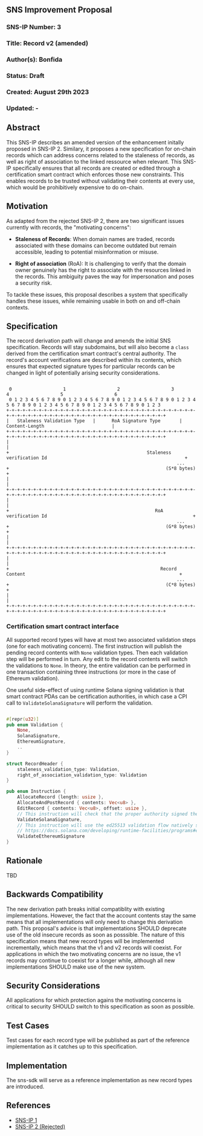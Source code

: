 ## SNS Improvement Proposal

### SNS-IP Number: 3

### Title: Record v2 (amended)

### Author(s): Bonfida

### Status: Draft

### Created: August 29th 2023

### Updated: -

## Abstract

This SNS-IP describes an amended version of the enhancement initally proposed in SNS-IP 2. Similary, it proposes a new specification for on-chain records which can address concerns related to the staleness of records, as well as right of association to the linked ressource when relevant. This SNS-IP specifically ensures that all records are created or edited through a certification smart contract which enforces those new constraints. This enables records to be trusted without validating their contents at every use, which would be prohibitively expensive to do on-chain.

## Motivation

As adapted from the rejected SNS-IP 2, there are two significant issues currently with records, the "motivating concerns":

- **Staleness of Records**: When domain names are traded, records associated with these domains can become outdated but remain accessible, leading to potential misinformation or misuse.

- **Right of association** (RoA): It is challenging to verify that the domain owner genuinely has the right to associate with the resources linked in the records. This ambiguity paves the way for impersonation and poses a security risk.

To tackle these issues, this proposal describes a system that specifically handles these issues, while remaining usable in both on and off-chain contexts.

## Specification

The record derivation path will change and amends the initial SNS specification.
Records will stay subdomains, but will also become a `class` derived from the certification smart contract's central authority.
The record's account verifications are described within its contents, which ensures that expected signature types for particular records can be changed in light of potentially arising security considerations.

```text

 0                   1                   2                   3                   4                   5                   6       
 0 1 2 3 4 5 6 7 8 9 0 1 2 3 4 5 6 7 8 9 0 1 2 3 4 5 6 7 8 9 0 1 2 3 4 5 6 7 8 9 0 1 2 3 4 5 6 7 8 9 0 1 2 3 4 5 6 7 8 9 0 1 2 3 
+-+-+-+-+-+-+-+-+-+-+-+-+-+-+-+-+-+-+-+-+-+-+-+-+-+-+-+-+-+-+-+-+-+-+-+-+-+-+-+-+-+-+-+-+-+-+-+-+-+-+-+-+-+-+-+-+-+-+-+-+-+-+-+-+
|   Staleness Validation Type   |      RoA Signature Type       |                        Content-Length                         |
+-+-+-+-+-+-+-+-+-+-+-+-+-+-+-+-+-+-+-+-+-+-+-+-+-+-+-+-+-+-+-+-+-+-+-+-+-+-+-+-+-+-+-+-+-+-+-+-+-+-+-+-+-+-+-+-+-+-+-+-+-+-+-+-+
|                                                                                                                               |
+                                                   Staleness verification Id                                                   +
                                                               ...                                                               
+                                                          (S*8 bytes)                                                          +
|                                                                                                                               |
+-+-+-+-+-+-+-+-+-+-+-+-+-+-+-+-+-+-+-+-+-+-+-+-+-+-+-+-+-+-+-+-+-+-+-+-+-+-+-+-+-+-+-+-+-+-+-+-+-+-+-+-+-+-+-+-+-+-+-+-+-+-+-+-+
|                                                                                                                               |
+                                                      RoA verification Id                                                      +
                                                               ...                                                               
+                                                          (G*8 bytes)                                                          +
|                                                                                                                               |
+-+-+-+-+-+-+-+-+-+-+-+-+-+-+-+-+-+-+-+-+-+-+-+-+-+-+-+-+-+-+-+-+-+-+-+-+-+-+-+-+-+-+-+-+-+-+-+-+-+-+-+-+-+-+-+-+-+-+-+-+-+-+-+-+
|                                                                                                                               |
+                                                        Record Content                                                         +
                                                               ...                                                               
+                                                          (C*8 bytes)                                                          +
|                                                                                                                               |
+-+-+-+-+-+-+-+-+-+-+-+-+-+-+-+-+-+-+-+-+-+-+-+-+-+-+-+-+-+-+-+-+-+-+-+-+-+-+-+-+-+-+-+-+-+-+-+-+-+-+-+-+-+-+-+-+-+-+-+-+-+-+-+-+ 
```

### Certification smart contract interface

All supported record types will have at most two associated validation steps (one for each motivating concern).
The first instruction will publish the pending record contents with `None` validation types.
Then each validation step will be performed in turn.
Any edit to the record contents will switch the validations to `None`.
In theory, the entire validation can be performed in one transaction containing three instructions (or more in the case of Ethereum validation).

One useful side-effect of using runtime Solana signing validation is that smart contract PDAs can be certification authorities, in which case a CPI call to `ValidateSolanaSignature` will perform the validation.

```rust

#[repr(u32)]
pub enum Validation {
    None,
    SolanaSignature,
    EthereumSignature,
    ..
}

struct RecordHeader {
    staleness_validation_type: Validation,
    right_of_association_validation_type: Validation
}

pub enum Instruction {
    AllocateRecord {length: usize },
    AllocateAndPostRecord { contents: Vec<u8> },
    EditRecord { contents: Vec<u8>, offset: usize },
    // This instruction will check that the proper authority signed the transaction
    ValidateSolanaSignature,
    // This instruction will use the ed25513 validation flow natively supported by Solana
    // https://docs.solana.com/developing/runtime-facilities/programs#ed25519-program
    ValidateEthereumSignature
}

```

## Rationale

TBD

## Backwards Compatibility

The new derivation path breaks initial compatiblity with existing implementations. However, the fact that the account contents stay the same means that all implementations will only need to change this derivation path. This proposal's advice is that implementations SHOULD deprecate use of the old insecure records as soon as posssible. The nature of this specification means that new record types will be implemented incrementally, which means that the v1 and v2 records will coexist. For applications in which the two motivating concerns are no issue, the v1 records may continue to coexist for a longer while, although all new implementations SHOULD make use of the new system.

## Security Considerations

All applications for which protection agains the motivating concerns is critical to security SHOULD switch to this specification as soon as possible.

## Test Cases

Test cases for each record type will be published as part of the reference implementation as it catches up to this specification.

## Implementation

The sns-sdk will serve as a reference implementation as new record types are introduced.

## References

- [SNS-IP 1](https://github.com/Bonfida/sns-ip/blob/master/proposals/sns-ip-1.md)
- [SNS-IP 2 (Rejected)](https://github.com/Bonfida/sns-ip/blob/master/proposals/sns-ip-2.md)